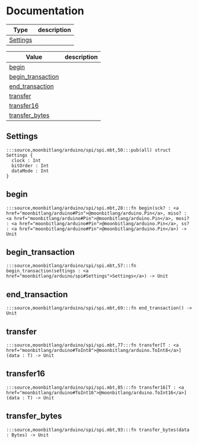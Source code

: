 # Documentation
|Type|description|
|---|---|
|[Settings](#Settings)||

|Value|description|
|---|---|
|[begin](#begin)||
|[begin\_transaction](#begin_transaction)||
|[end\_transaction](#end_transaction)||
|[transfer](#transfer)||
|[transfer16](#transfer16)||
|[transfer\_bytes](#transfer_bytes)||

## Settings

```moonbit
:::source,moonbitlang/arduino/spi/spi.mbt,50:::pub(all) struct Settings {
  clock : Int
  bitOrder : Int
  dataMode : Int
}
```


## begin

```moonbit
:::source,moonbitlang/arduino/spi/spi.mbt,28:::fn begin(sck? : <a href="moonbitlang/arduino#Pin">@moonbitlang/arduino.Pin</a>, miso? : <a href="moonbitlang/arduino#Pin">@moonbitlang/arduino.Pin</a>, mosi? : <a href="moonbitlang/arduino#Pin">@moonbitlang/arduino.Pin</a>, ss? : <a href="moonbitlang/arduino#Pin">@moonbitlang/arduino.Pin</a>) -> Unit
```


## begin\_transaction

```moonbit
:::source,moonbitlang/arduino/spi/spi.mbt,57:::fn begin_transaction(settings : <a href="moonbitlang/arduino/spi#Settings">Settings</a>) -> Unit
```


## end\_transaction

```moonbit
:::source,moonbitlang/arduino/spi/spi.mbt,69:::fn end_transaction() -> Unit
```


## transfer

```moonbit
:::source,moonbitlang/arduino/spi/spi.mbt,77:::fn transfer[T : <a href="moonbitlang/arduino#ToInt8">@moonbitlang/arduino.ToInt8</a>](data : T) -> Unit
```


## transfer16

```moonbit
:::source,moonbitlang/arduino/spi/spi.mbt,85:::fn transfer16[T : <a href="moonbitlang/arduino#ToInt16">@moonbitlang/arduino.ToInt16</a>](data : T) -> Unit
```


## transfer\_bytes

```moonbit
:::source,moonbitlang/arduino/spi/spi.mbt,93:::fn transfer_bytes(data : Bytes) -> Unit
```

